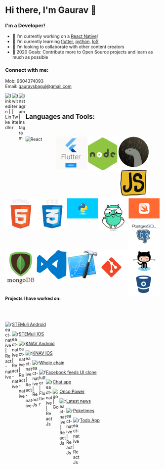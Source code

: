 # Hi there, I'm Gaurav 👋

### I'm a Developer!
- 🔭 I’m currently working on a [React Native](https://reactnative.dev/)!
- 🌱 I’m currently learning [flutter](https://flutter.dev/), [python](https://www.python.org/), [IoS](https://developer.apple.com/library/archive/referencelibrary/GettingStarted/DevelopiOSAppsSwift/)
- 👯 I’m looking to collaborate with other content creators
- 🥅 2020 Goals: Contribute more to Open Source projects and learn as much as possible

### Connect with me:
Mob: 9604374093
<br />
Email: gauravsbagul@gmail.com

[<img align="left" alt="linkedin | LinkedIn" width="22px" src="https://cdn.jsdelivr.net/npm/simple-icons@v3/icons/linkedin.svg" />](https://www.linkedin.com/in/gauravsbagul/)
[<img align="left" alt="twitter | Twitter" width="22px" src="https://cdn.jsdelivr.net/npm/simple-icons@v3/icons/twitter.svg" />](http://twitter.com/gauravsbagul/)
[<img align="left" alt="instagram | Instagram" width="22px" src="https://cdn.jsdelivr.net/npm/simple-icons@v3/icons/instagram.svg" />](https://www.instagram.com/gauravsbagul/)


<br />
<br />

## Languages and Tools:

<br/>
<br/>

  <img align="left" alt="React" width="100px" src="./assets/react-native.gif" />
  <img align="left" alt="flutter" width="100px" src="./assets/flutter.gif" />
  <img align="left" alt="Node.js" width="100px" src="./assets/nodejs.gif" />
  <img align="left" alt="Deno" width="100px" src="./assets/deno.gif" />

<br/>
<br/>


  <img align="left" alt="JavaScript" width="100px" src="./assets/javascript.gif" />
  <img align="left" alt="HTML5" width="100px" src="./assets/html5.gif" />
  <img align="left" alt="CSS3" width="100px" src="./assets/css3.gif" />
  <img align="left" alt="Python" width="100px" src="./assets/python.gif" />
  <img align="left" alt="Go" width="100px" src="./assets/golang.gif" />
  <img align="left" alt="Swift" width="100px" src="./assets/swift.png" />  

<br/>
<br/>

  <img align="left" alt="PostgreSQl" width="100px" src="./assets/postgresql.gif" />
  <img align="left" alt="MongoDB" width="100px" src="./assets/mongo.gif" />

<br/>
<br/>

  <img align="left" alt="Visual Studio Code" width="100px" src="./assets/vscode.gif" />
  <img align="left" alt="XCode 11" width="100px" src="./assets/xcode-logo.jpg" />

<br/>
<br/>

  <img align="left" alt="Git" width="100px" src="./assets/git.gif" />
  <img align="left" alt="GitHub" width="100px" src="./assets/github.gif" />
  <img align="left" alt="BitBucket" width="100px" src="./assets/bitbucket.gif" />

<br/>
<br/>

#### Projects I have worked on:

<br/>
<br/>

  [<img align="left" alt="react-native | React-native" width="22px" src="https://cdn.jsdelivr.net/npm/simple-icons@v3/icons/react.svg" /> STEMuli Android](https://play.google.com/store/apps/details?id=com.stemuli&hl=en_US)

  [<img align="left" alt="react-native | React-native" width="22px" src="https://cdn.jsdelivr.net/npm/simple-icons@v3/icons/react.svg" /> STEMuli IOS](https://apps.apple.com/us/app/stemuli/id1483444831)

  [<img align="left" alt="react-native | React-native" width="22px" src="https://cdn.jsdelivr.net/npm/simple-icons@v3/icons/react.svg" /> KNAV Android](https://play.google.com/store/apps/details?id=com.knav)

  [<img align="left" alt="react-native | React-native" width="22px" src="https://cdn.jsdelivr.net/npm/simple-icons@v3/icons/react.svg" /> KNAV IOS](https://apps.apple.com/us/app/grow-your-business/id1481198319)

  [<img align="left" alt="react-native | React Js" width="22px" src="https://cdn.jsdelivr.net/npm/simple-icons@v3/icons/react.svg" /> Whole chain](https://dashboard.wholechain.com/)
  
  [<img align="left" alt="flutter | Flutter" width="22px" src="https://cdn.jsdelivr.net/npm/simple-icons@v3/icons/flutter.svg" /> Facebook feeds UI clone](https://gauravsbagul.github.io/#/)
  
   [<img align="left" alt="react-native | React Js" width="22px" src="https://cdn.jsdelivr.net/npm/simple-icons@v3/icons/react.svg" /> Chat app](https://node-realtime-chat-app-gb.herokuapp.com/)

  [<img align="left" alt="go | Go" width="22px" src="https://cdn.jsdelivr.net/npm/simple-icons@v3/icons/go.svg" /> Onco Power](https://www.oncopower.org/)

  [<img align="left" alt="react-native | React Js" width="22px" src="https://cdn.jsdelivr.net/npm/simple-icons@v3/icons/react.svg" /> Latest news](https://voice-command-news-app.herokuapp.com/)
  
  [<img align="left" alt="react-native | React Js" width="22px" src="https://cdn.jsdelivr.net/npm/simple-icons@v3/icons/react.svg" /> Poketimes](https://poketimes-app.herokuapp.com/)
  
  [<img align="left" alt="react-native | React Js" width="22px" src="https://cdn.jsdelivr.net/npm/simple-icons@v3/icons/react.svg" /> Todo App](https://reactjstodoapp.herokuapp.com/)
  
